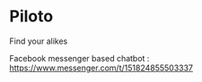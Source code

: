 # Piloto 
Find your alikes 

Facebook messenger based chatbot : https://www.messenger.com/t/151824855503337
